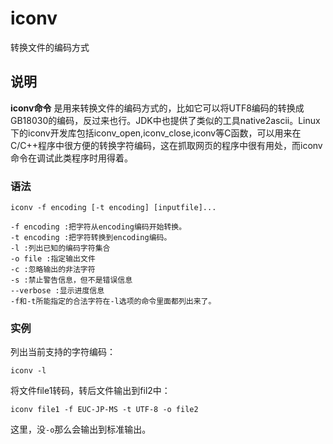 iconv
===

转换文件的编码方式

## 说明

**iconv命令** 是用来转换文件的编码方式的，比如它可以将UTF8编码的转换成GB18030的编码，反过来也行。JDK中也提供了类似的工具native2ascii。Linux下的iconv开发库包括iconv_open,iconv_close,iconv等C函数，可以用来在C/C++程序中很方便的转换字符编码，这在抓取网页的程序中很有用处，而iconv命令在调试此类程序时用得着。

### 语法  

```
iconv -f encoding [-t encoding] [inputfile]... 
```

  

```
-f encoding :把字符从encoding编码开始转换。 
-t encoding :把字符转换到encoding编码。 
-l :列出已知的编码字符集合 
-o file :指定输出文件 
-c :忽略输出的非法字符 
-s :禁止警告信息，但不是错误信息 
--verbose :显示进度信息 
-f和-t所能指定的合法字符在-l选项的命令里面都列出来了。 
```

### 实例  

列出当前支持的字符编码： 

```
iconv -l 
```

将文件file1转码，转后文件输出到fil2中： 

```
iconv file1 -f EUC-JP-MS -t UTF-8 -o file2 
```

这里，没`-o`那么会输出到标准输出。


